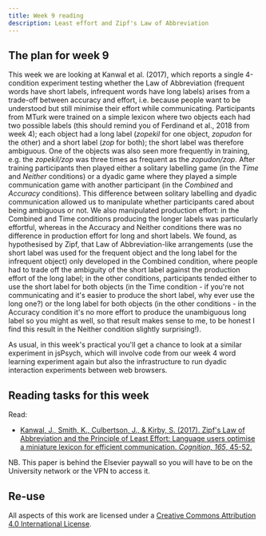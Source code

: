 ```yaml
---
title: Week 9 reading
description: Least effort and Zipf's Law of Abbreviation
---
```


## The plan for week 9

This week we are looking at Kanwal et al. (2017), which reports a single 4-condition experiment testing whether the Law of Abbreviation (frequent words have short labels, infrequent words have long labels) arises from a trade-off between accuracy and effort, i.e. because people want to be understood but still minimise their effort while communicating. Participants from MTurk were trained on a simple lexicon where two objects each had two possible labels (this should remind you of Ferdinand et al., 2018 from week 4); each object had a long label (*zopekil* for one object, *zopudon* for the other) and a short label (*zop* for both); the short label was therefore ambiguous. One of the objects was also seen more frequently in training, e.g. the *zopekil/zop* was three times as frequent as the *zopudon/zop*. After training participants then played either a solitary labelling game (in the *Time* and *Neither* conditions) or a dyadic game where they played a simple communication game with another participant (in the *Combined* and *Accuracy* conditions). This difference between solitary labelling and dyadic communication allowed us to manipulate whether participants cared about being ambiguous or not. We also manipulated production effort: in the Combined and Time conditions producing the longer labels was particularly effortful, whereas in the Accuracy and Neither conditions there was no difference in production effort for long and short labels. We found, as hypothesised by Zipf, that Law of Abbreviation-like arrangements (use the short label was used for the frequent object and the long label for the infrequent object) only developed in the Combined condition, where people had to trade off the ambiguity of the short label against the production effort of the long label; in the other conditions, participants tended either to use the short label for both objects (in the Time condition - if you're not communicating and it's easier to produce the short label, why ever use the long one?) or the long label for both objects (in the other conditions - in the Accuracy condition it's no more effort to produce the unambiguous long label so you might as well, so that result makes sense to me, to be honest I find this result in the Neither condition slightly surprising!).

As usual, in this week's practical you'll get a chance to look at a similar experiment in jsPsych, which will involve code from our week 4 word learning experiment again but also the infrastructure to run dyadic interaction experiments between web browsers.


## Reading tasks for this week

Read:
- [Kanwal, J., Smith, K., Culbertson, J., & Kirby, S. (2017). Zipf's Law of Abbreviation and the Principle of Least Effort: Language users optimise a miniature lexicon for efficient communication. *Cognition, 165*, 45-52.](https://doi.org/10.1016/j.cognition.2017.05.001)

NB. This paper is behind the Elsevier paywall so you will have to be on the University network or the VPN to access it.

## Re-use

All aspects of this work are licensed under a [Creative Commons Attribution 4.0 International License](http://creativecommons.org/licenses/by/4.0/).
